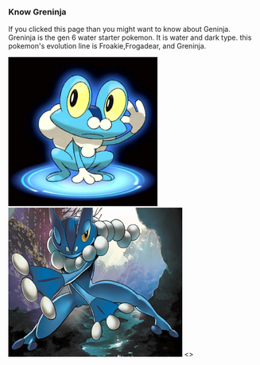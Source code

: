 ### Know Greninja 
If you clicked this page than you might want to know about Geninja. Greninja is the gen 6 water starter pokemon. It is water and dark type. this pokemon's evolution line is Froakie,Frogadear, and Greninja.

<img src="Frokie.jpg" height="300" width="300"/>
<img src="Frogadier.png" height="300" width="350"/>
<>


